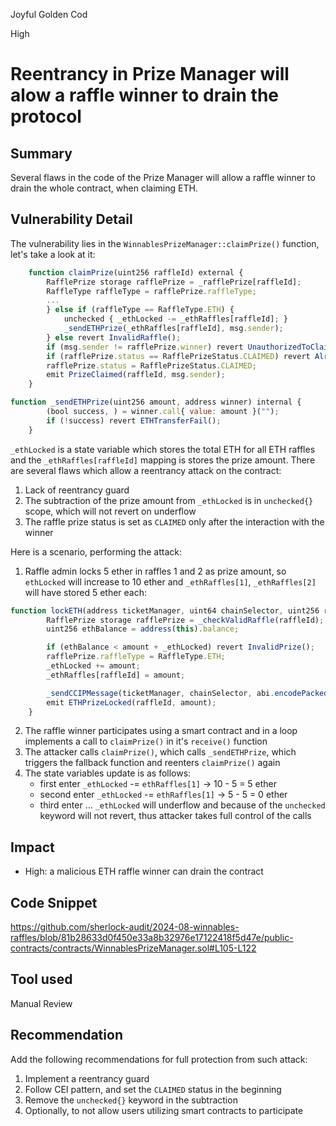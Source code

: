 Joyful Golden Cod

High

# Reentrancy in Prize Manager will alow a raffle winner to drain the protocol

## Summary

Several flaws in the code of the Prize Manager will allow a raffle winner to drain the whole contract, when claiming ETH.

## Vulnerability Detail

The vulnerability lies in the `WinnablesPrizeManager::claimPrize()` function, let's take a look at it:

```javascript
    function claimPrize(uint256 raffleId) external {
        RafflePrize storage rafflePrize = _rafflePrize[raffleId];
        RaffleType raffleType = rafflePrize.raffleType;
        ...
        } else if (raffleType == RaffleType.ETH) {
            unchecked { _ethLocked -= _ethRaffles[raffleId]; }
            _sendETHPrize(_ethRaffles[raffleId], msg.sender);
        } else revert InvalidRaffle();
        if (msg.sender != rafflePrize.winner) revert UnauthorizedToClaim();
        if (rafflePrize.status == RafflePrizeStatus.CLAIMED) revert AlreadyClaimed();
        rafflePrize.status = RafflePrizeStatus.CLAIMED;
        emit PrizeClaimed(raffleId, msg.sender);
    }

function _sendETHPrize(uint256 amount, address winner) internal {
        (bool success, ) = winner.call{ value: amount }("");
        if (!success) revert ETHTransferFail();
    }    
```

`_ethLocked` is a state variable which stores the total ETH for all ETH raffles and the `_ethRaffles[raffleId]` mapping is stores the prize amount. There are several flaws which allow a reentrancy attack on the contract:

1. Lack of reentrancy guard
2. The subtraction of the prize amount from `_ethLocked` is in `unchecked{}` scope, which will not revert on underflow
3. The raffle prize status is set as `CLAIMED` only after the interaction with the winner

Here is a scenario, performing the attack:

1. Raffle admin locks 5 ether in raffles 1 and 2 as prize amount, so `ethLocked` will increase to 10 ether and `_ethRaffles[1]`, `_ethRaffles[2]` will have stored 5 ether each:

```javascript
function lockETH(address ticketManager, uint64 chainSelector, uint256 raffleId, uint256 amount) external payable onlyRole(0) {
        RafflePrize storage rafflePrize = _checkValidRaffle(raffleId);
        uint256 ethBalance = address(this).balance;

        if (ethBalance < amount + _ethLocked) revert InvalidPrize();
        rafflePrize.raffleType = RaffleType.ETH;
        _ethLocked += amount;
        _ethRaffles[raffleId] = amount;

        _sendCCIPMessage(ticketManager, chainSelector, abi.encodePacked(raffleId));
        emit ETHPrizeLocked(raffleId, amount);
    }
```
2. The raffle winner participates using a smart contract and in a loop implements a call to `claimPrize()` in it's `receive()` function
3. The attacker calls `claimPrize()`, which calls `_sendETHPrize`, which triggers the fallback function and reenters `claimPrize()` again
4. The state variables update is as follows: 
   - first enter `_ethLocked` -= `ethRaffles[1]` -> 10 - 5 = 5 ether
   - second enter `_ethLocked` -= `ethRaffles[1]` -> 5 - 5 = 0 ether
   - third enter ... `_ethLocked` will underflow and because of the `unchecked` keyword will not revert, thus attacker takes full control of the calls

## Impact

- High: a malicious ETH raffle winner can drain the contract

## Code Snippet

https://github.com/sherlock-audit/2024-08-winnables-raffles/blob/81b28633d0f450e33a8b32976e17122418f5d47e/public-contracts/contracts/WinnablesPrizeManager.sol#L105-L122

## Tool used

Manual Review

## Recommendation

Add the following recommendations for full protection from such attack:

1. Implement a reentrancy guard
2. Follow CEI pattern, and set the `CLAIMED` status in the beginning
3. Remove the `unchecked{}` keyword in the subtraction
4. Optionally, to not allow users utilizing smart contracts to participate
